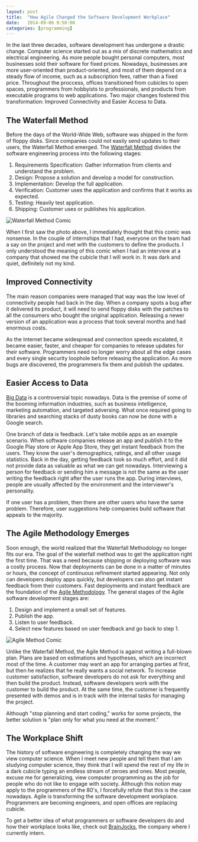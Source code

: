 ```yaml
---
layout: post
title:  "How Agile Changed the Software Development Workplace"
date:   2014-09-06 9:50:00
categories: [programming]
---
```


In the last three decades, software development has undergone a drastic change. Computer science started out as a mix of discrete mathematics and electrical engineering. As more people bought personal computers, most businesses sold their software for fixed prices. Nowadays, businesses are more user-oriented than product-oriented, and most of them depend on a steady flow of income, such as a subscription fees, rather than a fixed price. Throughout the proccess, offices transitioned from cubicles to open spaces, programmers from hobbyists to professionals, and products from executable programs to web applications. Two major changes fostered this transformation: Improved Connectivity and Easier Access to Data.

The Waterfall Method
--------------------
Before the days of the World-Wide Web, software was shipped in the form of floppy disks. Since companies could not easily send updates to their users, the Waterfall Method emerged. The [Waterfall Method][waterfall] divides the software engineering process into the following stages:

1. Requirements Specification: Gather information from clients and understand the problem.
2. Design: Propose a solution and develop a model for construction.
3. Implementation: Develop the full application.
4. Verification: Customer uses the application and confirms that it works as expected.
5. Testing: Heavily test application.
6. Shipping: Customer uses or publishes his application.

![Waterfall Method Comic](https://dl.dropboxusercontent.com/u/163831352/shamadeh.com%20assets/waterfall-comic.png)

When I first saw the photo above, I immediately thought that this comic was nonsense. In the couple of internships that I had, everyone on the team had a say on the project and met with the customers to define the products. I only understood the meaning of this comic when I had an interview at a company that showed me the cubicle that I will work in. It was dark and quiet, definitely not my kind.

Improved Connectivity
---------------------
The main reason companies were managed that way was the low level of connectivity people had back in the day. When a company spots a bug after it delivered its product, it will need to send floppy disks with the patches to all the consumers who bought the original application. Releasing a newer version of an application was a process that took several months and had enormous costs.

As the Internet became widespread and connection speeds escalated, it became easier, faster, and cheaper for companies to release updates for their software. Programmers need no longer worry about all the edge cases and every single security loophole before releasing the application. As more bugs are discovered, the programmers fix them and publish the updates.

Easier Access to Data
---------------------
[Big Data][bigdata] is a controversial topic nowadays. Data is the premise of some of the booming information industries, such as business intelligence, marketing automation, and targeted adversing. What once required going to libraries and searching stacks of dusty books can now be done with a Google search.

One branch of data is feedback. Let's take mobile apps as an example scenario. When software companies release an app and publish it to the Google Play store or Apple App Store, they get instant feedback from the users. They know the user's demographics, ratings, and all other usage statistics. Back in the day, getting feedback took so much effort, and it did not provide data as valuable as what we can get nowadays. Interviewing a person for feedback or sending him a message is not the same as the user writing the feedback right after the user runs the app. During interviews, people are usually affected by the environment and the interviewer's personality.

If one user has a problem, then there are other users who have the same problem. Therefore, user suggestions help companies build software that appeals to the majority.

The Agile Methodology Emerges
--------------------------------------
Soon enough, the world realized that the Waterfall Methodology no longer fits our era. The goal of the waterfall method was to get the application right the first time. That was a need because shipping or deploying software was a costly process. Now that deployments can be done in a matter of minutes or hours, the concept of continuous refinement started appearing. Not only can developers deploy apps quickly, but developers can also get instant feedback from their customers. Fast deployments and instant feedback are the foundation of the [Agile Methodology][agile]. The general stages of the Agile software development stages are:

1. Design and implement a small set of features.
2. Publish the app.
3. Listen to user feedback.
4. Select new features based on user feedback and go back to step 1.

![Agile Method Comic](https://dl.dropboxusercontent.com/u/163831352/shamadeh.com%20assets/agile-comic.png)

Unlike the Waterfall Method, the Agile Method is against writing a full-blown plan. Plans are based on estimations and hypotheses, which are incorrect most of the time. A customer may want an app for arranging parties at first, but then he realizes that he really wants a social network. To increase customer satisfaction, software developers do not ask for everything and then build the product. Instead, software developers work with the customer to build the product. At the same time, the customer is frequently presented with demos and is in track with the internal tasks for managing the project.

Although "stop planning and start coding," works for some projects, the better solution is "plan only for what you need at the moment."

The Workplace Shift
-------------------
The history of software engineering is completely changing the way we view computer science. When I meet new people and tell them that I am studying computer science, they think that I will spend the rest of my life in a dark cubicle typing an endless stream of zeroes and ones. Most people, excuse me for generalizing, view computer programming as the job for people who do not like to engage with society. Although this notion may apply to the programmers of the 80's, I forcefully refute that this is the case nowadays. Agile is transforming the software development workplace. Programmers are becoming engineers, and open offices are replacing cubicle.

To get a better idea of what programmers or software developers do and how their workplace looks like, check out [BrainJocks][brainjocks], the company where I currently intern.

[waterfall]: http://en.wikipedia.org/wiki/Waterfall_model
[bigdata]: http://www.sas.com/en_us/insights/big-data/what-is-big-data.html
[agile]: http://agilemethodology.org/
[brainjocks]: http://brainjocks.com/company